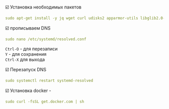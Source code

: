 :ballot_box_with_check: Установка необходимых пакетов
```yaml
sudo apt-get install -y jq wget curl udisks2 apparmor-utils libglib2.0-bin network-manager dbus systemd-journal-remote systemd-resolved bluez
```
:ballot_box_with_check: прописываем DNS
```yaml
sudo nano /etc/systemd/resolved.conf
```
`Ctrl-O` - для перезаписи    
`Y` - для сохранения    
`Ctrl-X` для выхода    

:ballot_box_with_check: Перезапуск DNS    
```yaml
sudo systemctl restart systemd-resolved
```
:ballot_box_with_check: Установка docker -
```yaml
sudo curl -fsSL get.docker.com | sh
```

